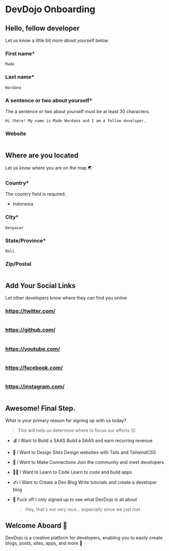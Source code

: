 # DevDojo Onboarding

## Hello, fellow developer

Let us know a little bit more about yourself below

### First name*

```
Made
```

### Last name*

```
Wardana
```

### A sentence or two about yourself*

The a sentence or two about yourself must be at least 30 characters.

```
Hi there! My name is Made Wardana and I am a fellow developer.
```

### Website

```

```

## Where are you located

Let us know where you are on the map 🌏

### Country*

The country field is required.

- Indonesia

### City*

```
Denpasar
```

### State/Province*

```
Bali
```

### Zip/Postal

```

```

## Add Your Social Links

Let other developers know where they can find you online

### https://twitter.com/

```

```

### https://github.com/

```

```

### https://youtube.com/

```

```

### https://facebook.com/

```

```

### https://instagram.com/

```

```

## Awesome! Final Step.

What is your primary reason for signing up with us today?

> This will help us determine where to focus our efforts 😉

- 💰 I Want to Build a SAAS
  Build a SAAS and earn recurring revenue

- 🎨 I Want to Design Sites
  Design websites with Tails and TailwindCSS

- 🤝 I Want to Make Connections
  Join the community and meet developers

- 👨‍💻 I Want to Learn to Code
  Learn to code and build apps

- ✍️ I Want to Create a Dev Blog
  Write tutorials and create a developer blog

- 🖕 Fuck off
  I only signed up to see what DevDojo is all about

  > Hey, that's not very nice...
  > especially since we just met

## Welcome Aboard 🍻

DevDojo is a creative platform for developers, enabling you to easily create blogs, posts, sites, apps, and more 👏
